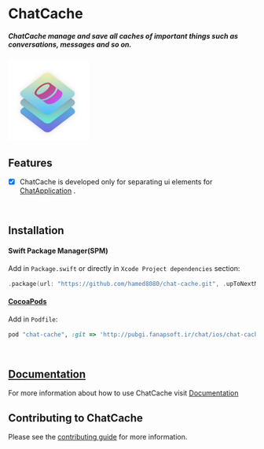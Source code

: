# ChatCache

<h5>ChatCache manage and save all caches of important things such as conversations, messages and so on.</h5>

<img src="https://github.com/hamed8080/chat-cache/raw/main/images/icon.png"  width="164" height="164">

## Features

- [x] ChatCache is developed only for separating ui elements for [ChatApplication](https://github.com/hamed8080/chat-application) .
<br/>

## Installation

#### Swift Package Manager(SPM) 

Add in `Package.swift` or directly in `Xcode Project dependencies` section:

```swift
.package(url: "https://github.com/hamed8080/chat-cache.git", .upToNextMinor(from: "1.0.2")),
```

#### [CocoaPods](https://cocoapods.org) 

Add in `Podfile`:

```ruby
pod "chat-cache", :git => 'http://pubgi.fanapsoft.ir/chat/ios/chat-cache.git', :tag => '1.0.2'
```
<br/>

## [Documentation](https://hamed8080.github.io/chat-cache/chatcache/documentation/chatcache/)
For more information about how to use ChatCache visit [Documentation](https://hamed8080.github.io/chat-cache/documentation/chatcache/) 
<br/>

## Contributing to ChatCache
Please see the [contributing guide](/CONTRIBUTING.md) for more information.

<!-- Copyright (c) 2021-2022 Apple Inc and the Swift Project authors. All Rights Reserved. -->
